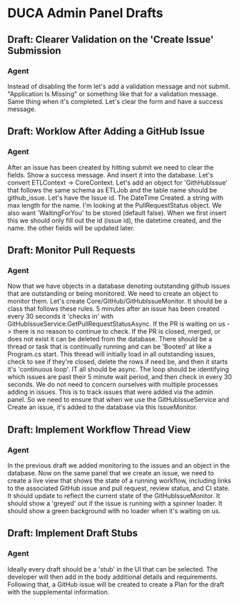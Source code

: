 ﻿# DUCA Admin Panel Drafts

## Draft: Clearer Validation on the 'Create Issue' Submission
### Agent
Instead of disabling the form let's add a validation message and not submit. "Application Is Missing" or something like that for a validation message. Same thing when it's completed. Let's clear the form and have a success message.

## Draft: Worklow After Adding a GitHub Issue
### Agent
After an issue has been created by hitting submit we need to clear the fields. Show a success message. And insert it into the database. Let's convert ETLContext -> CoreContext. Let's add an object for 'GithHubIssue' that follows the same schema as ETLJob and the table name should be github_issue. Let's have the Issue id. The DateTime Created. a string with max length for the name. I'm looking at the PullRequestStatus object. We also want 'WaitingForYou' to be stored (default false). When we first insert this we should only fill out the id (issue id), the datetime created, and the name. the other fields will be updated later.

## Draft: Monitor Pull Requests
### Agent
Now that we have objects in a database denoting outstanding github issues that are outstanding or being monitored. We need to create an object to monitor them. Let's create Core/GitHub/GitHubIssueMonitor. It should be a class that follows these rules. 5 minutes after an issue has been created every 30 seconds it 'checks in' with GitHubIssueService.GetPullRequestStatusAsync. If the PR is waiting on us -> there is no reason to continue to check. If the PR is closed, merged, or does not exist it can be deleted from the database. There should be a thread or task that is continually running and can be 'Booted' at like a Program.cs start. This thread will initially load in all outstanding issues, check to see if they're closed, delete the rows if need be, and then it starts it's 'continuous loop'. IT all should be async. The loop should be identifying which issues are past their 5 minute wait period, and then check in every 30 seconds. We do not need to concern ourselves with multiple processes adding in issues. This is to track issues that were added via the admin panel. So we need to ensure that when we use the GitHubIssueService and Create an issue, it's added to the database via this IssueMonitor.

## Draft: Implement Workflow Thread View
### Agent
In the previous draft we added monitoring to the issues and an object in the database. Now on the same panel that we create an issue, we need to create a live view that shows the state of a running workflow, including links to the associated GitHub issue and pull request, review status, and CI state. It should update to reflect the current state of the GitHubIssueMonitor. It should show a 'greyed' out if the issue is running with a spinner loader. It should show a green background with no loader when it's waiting on us. 

## Draft: Implement Draft Stubs
### Agent
Ideally every draft should be a 'stub' in the UI that can be selected. The developer will then add in the body additional details and requirements. Following that, a GitHub issue will be created to create a Plan for the draft with the supplemental information.